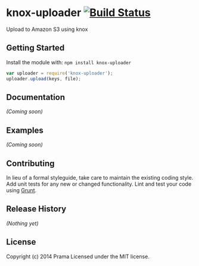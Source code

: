 # knox-uploader [![Build Status](https://secure.travis-ci.org/prama/knox-uploader.png?branch=master)](http://travis-ci.org/prama/knox-uploader)

Upload to Amazon S3 using knox

## Getting Started
Install the module with: `npm install knox-uploader`

```javascript
var uploader = require('knox-uploader');
uploader.upload(keys, file);
```

## Documentation
_(Coming soon)_

## Examples
_(Coming soon)_

## Contributing
In lieu of a formal styleguide, take care to maintain the existing coding style. Add unit tests for any new or changed functionality. Lint and test your code using [Grunt](http://gruntjs.com/).

## Release History
_(Nothing yet)_

## License
Copyright (c) 2014 Prama
Licensed under the MIT license.
